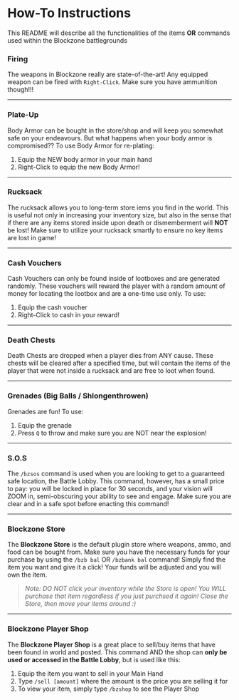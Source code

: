 # How-To Instructions

This README will describe all the functionalities of the items __OR__ commands used within the Blockzone battlegrounds

### Firing

The weapons in Blockzone really are state-of-the-art! Any equipped weapon can be fired with `Right-Click`. Make sure you have ammunition though!!!

---------------------------------------------------------------------------------

### Plate-Up

Body Armor can be bought in the store/shop and will keep you somewhat safe on your endeavours. But what happens when your body armor is compromised?? To use Body Armor for re-plating:
  1. Equip the NEW body armor in your main hand
  2. Right-Click to equip the new Body Armor!

---------------------------------------------------------------------------------

### Rucksack

The rucksack allows you to long-term store iems you find in the world. This is useful not only in increasing your inventory size, but also in the sense that if there are any items stored inside upon death or dismemberment will __NOT__ be lost! Make sure to utilize your rucksack smartly to ensure no key items are lost in game!

---------------------------------------------------------------------------------

### Cash Vouchers

Cash Vouchers can only be found inside of lootboxes and are generated randomly. These vouchers will reward the player with a random amount of money for locating the lootbox and are a one-time use only. To use:
  1. Equip the cash voucher
  2. Right-Click to cash in your reward!

---------------------------------------------------------------------------------

### Death Chests

Death Chests are dropped when a player dies from ANY cause. These chests will be cleared after a specified time, but will contain the items of the player that were not inside a rucksack and are free to loot when found.

---------------------------------------------------------------------------------

### Grenades (Big Balls / Shlongenthrowen)

Grenades are fun! To use:
  1. Equip the grenade
  2. Press `Q` to throw and make sure you are NOT near the explosion!

---------------------------------------------------------------------------------

### S.O.S

The `/bzsos` command is used when you are looking to get to a guaranteed safe location, the Battle Lobby. This command, however, has a small price to pay: you will be locked in place for 30 seconds, and your vision will ZOOM in, semi-obscuring your ability to see and engage. Make sure you are clear and in a safe spot before enacting this command!

---------------------------------------------------------------------------------

### Blockzone Store

The __Blockzone Store__ is the default plugin store where weapons, ammo, and food can be bought from. Make sure you have the necessary funds for your purchase by using the `/bzb bal` OR `/bzbank bal` command! Simply find the item you want and give it a click! Your funds will be adjusted and you will own the item.

> _Note: DO NOT click your inventory while the Store is open! You WILL purchase that item regardless if you just purchsed it again! Close the Store, then move your items around :)_

---------------------------------------------------------------------------------

### Blockzone Player Shop

The __Blockzone Player Shop__ is a great place to sell/buy items that have been found in world and posted. This command AND the shop can __only be used or accessed in the Battle Lobby__, but is used like this:
  1. Equip the item you want to sell in your Main Hand
  2. Type `/sell [amount]` where the amount is the price you are selling it for
  3.  To view your item, simply type `/bzshop` to see the Player Shop
